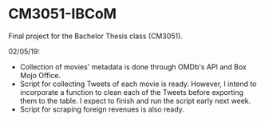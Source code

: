 # CM3051-IBCoM
Final project for the Bachelor Thesis class (CM3051). 

02/05/19: 
  - Collection of movies' metadata is done through OMDb's API and Box Mojo Office.
  - Script for collecting Tweets of each movie is ready. However, I intend to incorporate a function to clean each of the Tweets before exporting them to the table. I expect to finish and run the script early next week. 
  - Script for scraping foreign revenues is also ready. 
